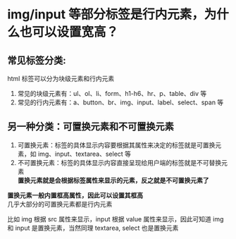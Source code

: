 # img/input 等部分标签是行内元素，为什么也可以设置宽高？  

## 常见标签分类:  
html 标签可以分为块级元素和行内元素  
1. 常见的块级元素有：ul、ol、li、form、h1-h6、hr、p、table、div 等  
2. 常见的行内元素有：a、button、br、img、input、label、select、span 等  

## 另一种分类：可置换元素和不可置换元素  
1. 可置换元素：标签的具体显示内容要根据其属性来决定的标签就是可置换元素，如 img、input、textarea、select 等  
2. 不可置换元素：标签的具体显示内容直接呈现给用户端的标签就是不可替换元素  
**置换元素就是会根据标签属性来显示的元素，反之就是不可置换元素了**  

**置换元素一般内置框高属性，因此可以设置其框高**  
几乎大部分的可置换元素都是行内元素  

比如 img 根据 src 属性来显示，input 根据 value 属性来显示，因此可知道 img 和 input 是置换元素，当然同理 textarea, select 也是置换元素  